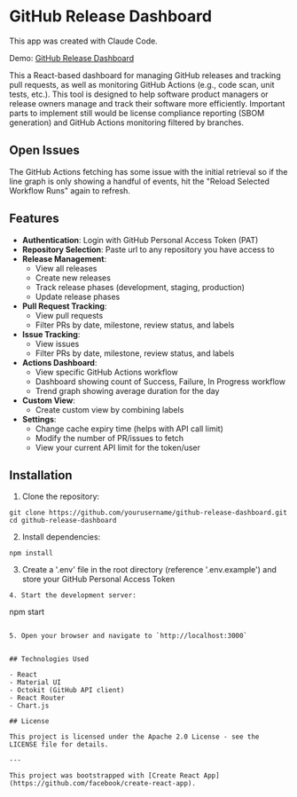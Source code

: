 # GitHub Release Dashboard

This app was created with Claude Code.

Demo: [GitHub Release Dashboard](https://github-release-dashboard-7zrm.vercel.app)

This a React-based dashboard for managing GitHub releases and tracking pull requests, as well as monitoring GitHub Actions (e.g., code scan, unit tests, etc.). This tool is designed to help software product managers or release owners manage and track their software more efficiently. Important parts to implement still would be license compliance reporting (SBOM generation) and GitHub Actions monitoring filtered by branches.

## Open Issues

The GitHub Actions fetching has some issue with the initial retrieval so if the line graph is only showing a handful of events, hit the "Reload Selected Workflow Runs" again to refresh.

## Features

- **Authentication**: Login with GitHub Personal Access Token (PAT)
- **Repository Selection**: Paste url to any repository you have access to
- **Release Management**:
  - View all releases
  - Create new releases
  - Track release phases (development, staging, production)
  - Update release phases
- **Pull Request Tracking**:
  - View pull requests
  - Filter PRs by date, milestone, review status, and labels
- **Issue Tracking**:
  - View issues
  - Filter PRs by date, milestone, review status, and labels
- **Actions Dashboard**:
  - View specific GitHub Actions workflow
  - Dashboard showing count of Success, Failure, In Progress workflow
  - Trend graph showing average duration for the day
- **Custom View**:
	- Create custom view by combining labels
- **Settings**:
	- Change cache expiry time (helps with API call limit)
 	- Modify the number of PR/issues to fetch
  - View your current API limit for the token/user

## Installation

1. Clone the repository:
```
git clone https://github.com/yourusername/github-release-dashboard.git
cd github-release-dashboard
```
2. Install dependencies:
```
npm install
```
3. Create a '.env' file in the root directory (reference '.env.example') and store your GitHub Personal Access Token
```
4. Start the development server:
```
npm start
```

5. Open your browser and navigate to `http://localhost:3000`


## Technologies Used

- React
- Material UI
- Octokit (GitHub API client)
- React Router
- Chart.js

## License

This project is licensed under the Apache 2.0 License - see the LICENSE file for details.

---

This project was bootstrapped with [Create React App](https://github.com/facebook/create-react-app).
